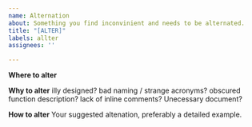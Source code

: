 ```yaml
---
name: Alternation
about: Something you find inconvinient and needs to be alternated.
title: "[ALTER]"
labels: allter
assignees: ''

---
```


**Where to alter**

**Why to alter**
illy designed?
bad naming / strange acronyms?
obscured function description?
lack of inline comments?
Unecessary document?

**How to alter**
Your suggested altenation, preferably a detailed example.
